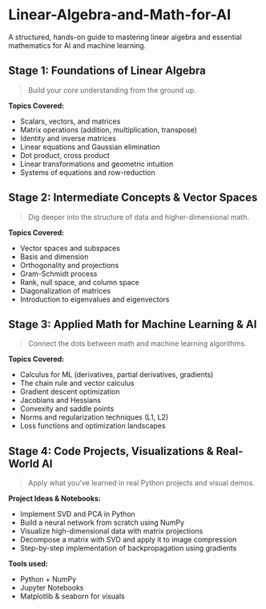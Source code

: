 # Linear-Algebra-and-Math-for-AI
A structured, hands-on guide to mastering linear algebra and essential mathematics for AI and machine learning.



##  Stage 1: Foundations of Linear Algebra

> Build your core understanding from the ground up.

**Topics Covered:**
- Scalars, vectors, and matrices  
- Matrix operations (addition, multiplication, transpose)  
- Identity and inverse matrices  
- Linear equations and Gaussian elimination  
- Dot product, cross product  
- Linear transformations and geometric intuition  
- Systems of equations and row-reduction  

## Stage 2: Intermediate Concepts & Vector Spaces

> Dig deeper into the structure of data and higher-dimensional math.

**Topics Covered:**
- Vector spaces and subspaces  
- Basis and dimension  
- Orthogonality and projections  
- Gram-Schmidt process  
- Rank, null space, and column space  
- Diagonalization of matrices  
- Introduction to eigenvalues and eigenvectors  


##  Stage 3: Applied Math for Machine Learning & AI

> Connect the dots between math and machine learning algorithms.

**Topics Covered:**
- Calculus for ML (derivatives, partial derivatives, gradients)  
- The chain rule and vector calculus  
- Gradient descent optimization  
- Jacobians and Hessians  
- Convexity and saddle points  
- Norms and regularization techniques (L1, L2)  
- Loss functions and optimization landscapes  


##  Stage 4: Code Projects, Visualizations & Real-World AI

> Apply what you've learned in real Python projects and visual demos.

**Project Ideas & Notebooks:**
- Implement SVD and PCA in Python  
- Build a neural network from scratch using NumPy  
- Visualize high-dimensional data with matrix projections  
- Decompose a matrix with SVD and apply it to image compression  
- Step-by-step implementation of backpropagation using gradients

**Tools used:**
- Python + NumPy  
- Jupyter Notebooks  
- Matplotlib & seaborn for visuals


